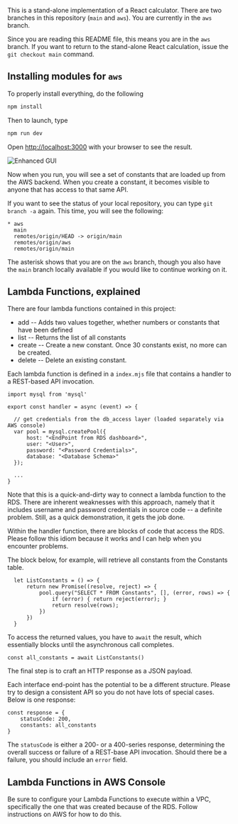 This is a stand-alone implementation of a React calculator. There are two branches in this repository (`main` and `aws`). You are currently in the `aws` branch.

Since you are reading this README file, this means you are in the `aws` branch. If you want to return to the stand-alone React calculation, issue the `git checkout main` command.

## Installing modules for `aws`

To properly install everything, do the following

```bash
npm install
```

Then to launch, type

```bash
npm run dev
```

Open [http://localhost:3000](http://localhost:3000) with your browser to see the result.

![Enhanced GUI](enhanced-gui.png)

Now when you run, you will see a set of constants that are loaded up from the AWS backend. When you create a constant, it becomes visible to anyone that has access to that same API.

If you want to see the status of your local repository, you can type `git branch -a` again. This time, you will see the following:

```
* aws
  main
  remotes/origin/HEAD -> origin/main
  remotes/origin/aws
  remotes/origin/main
```

The asterisk shows that you are on the `aws` branch, though you also have the `main` branch locally available if you would like to continue working on it.

## Lambda Functions, explained

There are four lambda functions contained in this project:

* add -- Adds two values together, whether numbers or constants that have been defined
* list -- Returns the list of all constants
* create -- Create a new constant. Once 30 constants exist, no more can be created.
* delete -- Delete an existing constant.

Each lambda function is defined in a `index.mjs` file that contains a handler to a REST-based API invocation.

```
import mysql from 'mysql'

export const handler = async (event) => {
  
  // get credentials from the db_access layer (loaded separately via AWS console)
  var pool = mysql.createPool({
      host: "<EndPoint from RDS dashboard>",
      user: "<User>",
      password: "<Password Credentials>",
      database: "<Database Schema>"
  });
  
  ...
}
```

Note that this is a quick-and-dirty way to connect a lambda function to the RDS. There are inherent weaknesses with this approach, namely that it includes username and password credentials in source code -- a definite problem. Still, as a quick demonstration, it gets the job done.

Within the handler function, there are blocks of code that access the RDS. Please follow this idiom because it works and I can help when you encounter problems.

The block below, for example, will retrieve all constants from the Constants table.

```
  let ListConstants = () => {
      return new Promise((resolve, reject) => {
          pool.query("SELECT * FROM Constants", [], (error, rows) => {
              if (error) { return reject(error); }
              return resolve(rows);
          })
      })
  }
```

To access the returned values, you have to `await` the result, which essentially blocks until the asynchronous call completes.

```
const all_constants = await ListConstants()
```

The final step is to craft an HTTP response as a JSON payload.

Each interface end-point has the potential to be a different structure. Please try to design a consistent API so you do not have lots of special cases. Below is one response:

```
const response = {
    statusCode: 200,
    constants: all_constants
}
```

The `statusCode` is either a 200- or a 400-series response, determining the overall success or failure of a REST-base API invocation. Should there be a failure, you should include an `error` field.

## Lambda Functions in AWS Console

Be sure to configure your Lambda Functions to execute within a VPC, specifically the one that was created because of the RDS. Follow instructions on AWS for how to do this.

